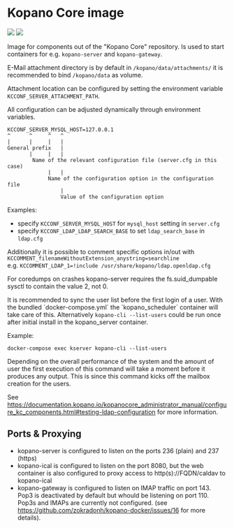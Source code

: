 # Kopano Core image

[![](https://images.microbadger.com/badges/image/zokradonh/kopano_core.svg)](https://microbadger.com/images/zokradonh/kopano_core "Microbadger size/labels") [![](https://images.microbadger.com/badges/version/zokradonh/kopano_core.svg)](https://microbadger.com/images/zokradonh/kopano_core "Microbadger version")

Image for components out of the "Kopano Core" repository. Is used to start containers for e.g. `kopano-server` and `kopano-gateway`.

E-Mail attachment directory is by default in `/kopano/data/attachments/` it is recommended to bind `/kopano/data` as volume.

Attachment location can be configured by setting the environment variable `KCCONF_SERVER_ATTACHMENT_PATH`.

All configuration can be adjusted dynamically through environment variables. 

```
KCCONF_SERVER_MYSQL_HOST=127.0.0.1
^      ^     ^   ^
|      |     |   |
General prefix   |
       |     |   |
        Name of the relevant configuration file (server.cfg in this case)
             |   |
             Name of the configuration option in the configuration file
                 |
                 Value of the configuration option
```

Examples:
- specify `KCCONF_SERVER_MYSQL_HOST` for `mysql_host` setting in `server.cfg`
- specify `KCCONF_LDAP_LDAP_SEARCH_BASE` to set `ldap_search_base` in `ldap.cfg`

Additionally it is possible to comment specific options in/out with `KCCOMMENT_filenameWithoutExtension_anystring=searchline`  
e.g. `KCCOMMENT_LDAP_1=!include /usr/share/kopano/ldap.openldap.cfg`

For coredumps on crashes kopano-server requires the fs.suid_dumpable sysctl to contain the value 2, not 0.

It is recommended to sync the user list before the first login of a user. With the bundled ´docker-compose.yml´ the ´kopano_scheduler´ container will take care of this. Alternatively `kopano-cli --list-users` could be run once after initial install in the kopano_server container.

Example:

`docker-compose exec kserver kopano-cli --list-users`

Depending on the overall performance of the system and the amount of user the first execution of this command will take a moment before it produces any output. This is since this command kicks off the mailbox creation for the users.

See https://documentation.kopano.io/kopanocore_administrator_manual/configure_kc_components.html#testing-ldap-configuration for more information.

## Ports & Proxying

- kopano-server is configured to listen on the ports 236 (plain) and 237 (https)
- kopano-ical is configured to listen on the port 8080, but the web container is also configured to proxy access to http(s)://FQDN/caldav to kopano-ical
- kopano-gateway is configured to listen on IMAP traffic on port 143. Pop3 is deactivated by default but whould be listening on port 110. Pop3s and IMAPs are currently not configured. (see https://github.com/zokradonh/kopano-docker/issues/16 for more details).